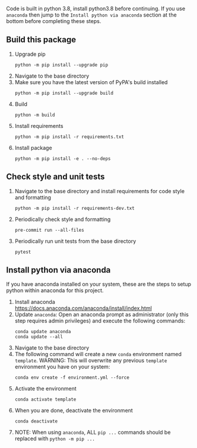 Code is built in python 3.8, install python3.8 before continuing.  If you use `anaconda` then jump to the `Install python via anaconda` section at the bottom before completing these steps.  

## Build this package
1. Upgrade pip
    ```
    python -m pip install --upgrade pip
    ```
2. Navigate to the base directory
3. Make sure you have the latest version of PyPA's build installed
    ```
    python -m pip install --upgrade build
    ```
4. Build
    ```
    python -m build
    ```
5. Install requirements
    ```
    python -m pip install -r requirements.txt
    ```
6. Install package
    ```
    python -m pip install -e . --no-deps
    ```

## Check style and unit tests
1. Navigate to the base directory and install requirements for code style and formatting
    ```
    python -m pip install -r requirements-dev.txt
    ```
2. Periodically check style and formatting
    ```
    pre-commit run --all-files
    ```
3. Periodically run unit tests from the base directory
    ```
    pytest
    ```

## Install python via anaconda
If you have anaconda installed on your system, these are the steps to setup python within anaconda for this project.

1. Install anaconda https://docs.anaconda.com/anaconda/install/index.html
2. Update `anaconda`: Open an anaconda prompt as administrator (only this step requires admin privileges) and execute the following commands:
   ```
   conda update anaconda
   conda update --all
   ```
3. Navigate to the base directory
4. The following command will create a new `conda` environment named `template`.  WARNING: This will overwrite any previous `template` environment you have on your system:
   ```
   conda env create -f environment.yml --force
   ```
4. Activate the environment
   ```
   conda activate template
   ```
5. When you are done, deactivate the environment
   ```
   conda deactivate
   ```
6. NOTE: When using `anaconda`, ALL `pip ...` commands should be replaced with `python -m pip ...`
